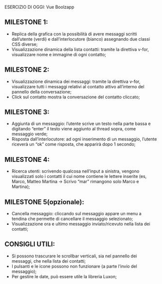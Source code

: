 ESERCIZIO DI OGGI: Vue Boolzapp

## MILESTONE 1:
- Replica della grafica con la possibilità di avere messaggi scritti dall’utente (verdi) e dall’interlocutore (bianco) assegnando due classi CSS diverse;
- Visualizzazione dinamica della lista contatti: tramite la direttiva v-for, visualizzare nome e immagine di ogni contatto;

## MILESTONE 2:
- Visualizzazione dinamica dei messaggi: tramite la direttiva v-for, visualizzare tutti i messaggi relativi al contatto attivo all’interno del pannello della conversazione;
- Click sul contatto mostra la conversazione del contatto cliccato;


## MILESTONE 3:
- Aggiunta di un messaggio: l’utente scrive un testo nella parte bassa e digitando “enter” il testo viene aggiunto al thread sopra, come messaggio verde;
- Risposta dall’interlocutore: ad ogni inserimento di un messaggio, l’utente riceverà un “ok” come risposta, che apparirà dopo 1 secondo;

## MILESTONE 4:
- Ricerca utenti: scrivendo qualcosa nell’input a sinistra, vengono visualizzati solo i contatti il cui nome contiene le lettere inserite (es, Marco, Matteo Martina -> Scrivo “mar” rimangono solo Marco e Martina);

## MILESTONE 5(opzionale):
- Cancella messaggio: cliccando sul messaggio appare un menu a tendina che permette di cancellare il messaggio selezionato;
- Visualizzazione ora e ultimo messaggio inviato/ricevuto nella lista dei contatti;

## CONSIGLI UTILI:
- Si possono trascurare le scrollbar verticali, sia nel pannello dei messaggi, che nella lista dei contatti;
- I pulsanti e le icone possono non funzionare (a parte l’invio del messaggio);
- Per gestire le date, può essere utile la libreria Luxon;



